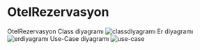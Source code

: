 # OtelRezervasyon
 OtelRezervasyon
Class diyagramı
![classdiyagramı](https://github.com/user-attachments/assets/32241dba-0fd5-4ba3-bc96-0f4c3289b857)
Er diyagramı
![erdiyagramı](https://github.com/user-attachments/assets/2b96313f-067d-4070-aa4b-81d1e1b5fd3f)
Use-Case diyagramı
![use-case](https://github.com/user-attachments/assets/06ef3a67-6f1c-4855-9910-9c2856ee988f)
